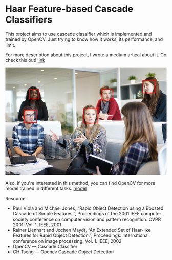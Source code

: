 # Haar Feature-based Cascade Classifiers

This project aims to use cascade classifier which is implemented and trained by OpenCV.
Just trying to know how it works, its performance, and limit.

For more description about this project, I wrote a medium artical about it. Go check this out! [link](https://medium.com/lifes-a-struggle/haar-feature-based-cascade-classifiers-5ef4c33af02b)

![result](https://github.com/JeremyPai/haar_feature_based_cascade_classifiers/blob/master/image/result.jpg)

Also, if you're interested in this method, you can find OpenCV for more model trained in different tasks. [model](https://medium.com/lifes-a-struggle/haar-feature-based-cascade-classifiers-5ef4c33af02b)

Resource:

+ Paul Viola and Michael Jones, “Rapid Object Detection using a Boosted Cascade of Simple Features.”, Proceedings of the 2001 IEEE computer society conference on computer vision and pattern recognition. CVPR 2001. Vol. 1. IEEE, 2001
+ Rainer Lienhart and Jochen Maydt, “An Extended Set of Haar-like Features for Rapid Object Detection.”, Proceedings. international conference on image processing. Vol. 1. IEEE, 2002
+ OpenCV — Cascade Classifier
+ CH.Tseng — Opencv Cascade Object Detection
